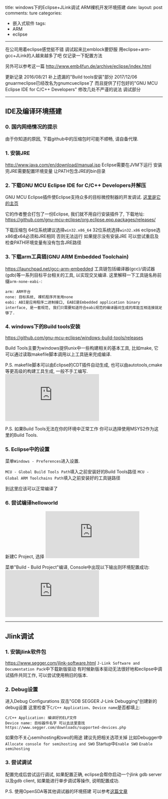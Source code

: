 title: windows下的Eclipse+JLink调试 ARM裸机开发环境搭建
date: 
layout: post
comments: ture
categories:
- 嵌入式软件
tags: 
- ARM
- eclipse
---

在公司用着eclipse感觉挺不错
调试起来比emblock要舒服
用eclipse+arm-gcc+JLink的人越来越多了吧
仅记录一下配置方法

另外可以参考这一篇
http://www.emb4fun.de/archive/eclipse/index.html

更新记录
2016/08/21 补上遗漏的"Build tools安装"部分
2017/12/06 gnuarmeclipse已经改名为gnumcueclipse了 而且提供了打包好的"GNU MCU Eclipse IDE for C/C++ Developers" 修改几处不严谨的说法 调试部分

---

## IDE及编译环境搭建

### 0. 国内网络情况的提示
由于你知道的原因, 下载github中的压缩包时可能不顺畅, 请自备代理.

### 1. 安装JRE
http://www.java.com/en/download/manual.jsp
Eclipse需要在JVM下运行
安装完JRE需要配置环境变量 让PATH包含JRE的bin目录


### 2. 下载GNU MCU Eclipse IDE for C/C++ Developers并解压
GNU MCU Eclipse插件使Eclipse支持众多的目标微控制器的开发调试. [这里是它的主页](https://gnu-mcu-eclipse.github.io/)

它的作者整合打包了一份Eclipse, 我们就不用自行安装插件了, 下载地址:
https://github.com/gnu-mcu-eclipse/org.eclipse.epp.packages/releases/

下载压缩包 64位系统建议选择``win32.x86_64`` 32位系统选择``win32.x86`` eclipse选x86或x64必须和JRE相同 否则无法运行
如果提示没有安装JRE 可以尝试重启及检查PATH环境变量有没有包含JRE路径

### 3. 下载arm工具链(GNU ARM Embedded Toolchain)
https://launchpad.net/gcc-arm-embedded
工具链包括编译器(gcc)/调试器(gdb)等一系列目标平台相关的工具, 以实现交叉编译.
这里解释一下工具链名称前缀``arm-none-eabi-``:
```
arm: ARM平台
none: 目标系统, 裸机程序开发用none
eabi: ABI是应用程序二进制接口, EABI是Embedded application binary interface, 是一套规范, 我们只需要知道符合eabi规范的编译器间生成的库能互相连接就足够了.
```

### 4. windows下的Build tools安装

https://github.com/gnu-mcu-eclipse/windows-build-tools/releases

Build Tools主要为windows提供unix中一些构建相关的基本工具, 比如make, 它可以通过读取makefile脚本调用以上工具链来完成编译.

P.S. makefile脚本可以由Eclipse的CDT插件自动生成, 也可以由autotools,cmake等更高级的构建工具生成, 一般不手工编写.
![TIM图片20171206103429.png](http://lolipan.noodlefighter.com/index.php?user/publicLink&fid=a6faHID3eRRccy7LZcWd-ituj3BUSHBAhM0iXLPGDcbp6EWdm6ghl7_UJMqVrwRxcX1N6HAZ4p5lxizGYztkFTq5v2X-cd8x6FjqCN4IhqJsv4jCegZ42Kr3Zw&file_name=/TIM%E5%9B%BE%E7%89%8720171206103429.png)

P.S.
如果Build Tools无法在你的环境中正常工作 你可以选择使用MSYS2作为这里的Build Tools.

### 5. Eclipse中的设置
菜单``Windows - Preferences``进入设置.

``MCU - Global Build Tools Path``填入之前安装好的Build Tools路径
``MCU - Global ARM Toolchains Path``填入之前安装好的工具链路径

到这里应该可以正常编译了

### 6. 尝试编译helloworld
新建C Project, 选择
![TIM图片20171206104931.png](http://lolipan.noodlefighter.com/index.php?user/publicLink&fid=d788vTk__Tr0Ugzdxd01uKJJdtloIzukNfFmbJbSz48Jzx8lvH-JQlqEAFXpf7zKQwpZE9hAtYdFIH4inHK1ErScWd4fIjxMRQS3qCsavunDFlgV-mHHQ_Y_tw&file_name=/TIM%E5%9B%BE%E7%89%8720171206104931.png)

菜单"Build - Build Project"编译, Console中出现以下输出则环境配置成功:
![TIM截图20171206105912.png](http://lolipan.noodlefighter.com/index.php?user/publicLink&fid=9e60tT1NGu6fH5aX8K9OOiNdgssX-qCjM-zc3dAspRBBjKin0oKFCiGZJl-GbZEqW8O_Y_TrNxjgVmpTAMXAIixxeVmOLiqWwdxycHd5ZlfaaObA-9M5POMJSA&file_name=/TIM%E6%88%AA%E5%9B%BE20171206105912.png)

---

## Jlink调试

### 1. 安装jlink软件包
https://www.segger.com/jlink-software.html
``J-Link Software and Documentation Pack``中下载新版驱动
有时候新版本驱动无法很好地和eclipse中调试插件共同工作, 可以尝试使用稍旧的版本.

### 2. Debug设置
进入Debug Configurations 双击"GDB SEGGER J-Link Debugging"创建新的debug设置
这里检查下``C/C++ Application``、``Device name``是否都填上:
```
C/C++ Application: 编译好的ELF文件
Device name: 目标器件名字 可以去这里查找 https://www.segger.com/downloads/supported-devices.php
```
如果你不关心semihosting和swo的用途 建议先把相关选项关掉 比如Debugger中``Allocate console for semihosting and SWO`` Startup中``Enable SWO`` ``Enable semihosting``

### 3. 尝试调试
配置完成后尝试运行调试, 如果配置正确, eclipse会帮你启动一个jlink gdb server以及gdb client, 如果能进行单步调试等操作, 说明配置成功.

P.S. 使用OpenSDA等其他调试器的环境搭建 可以参考[这篇文章](http://noodlefighter.com/%E5%B5%8C%E5%85%A5%E5%BC%8F%E8%BD%AF%E4%BB%B6/em_cmsis_dap_eclipse)
